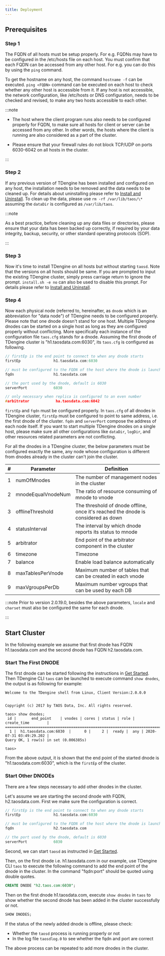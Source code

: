 ```yaml
---
title: Deployment
---
```


## Prerequisites

### Step 1

The FQDN of all hosts must be setup properly. For e.g. FQDNs may have to be configured in the /etc/hosts file on each host. You must confirm that each FQDN can be accessed from any other host. For e.g. you can do this by using the `ping` command. 

To get the hostname on any host, the command `hostname -f` can be executed. `ping <FQDN>` command can be executed on each host to check whether any other host is accessible from it. If any host is not accessible, the network configuration, like /etc/hosts or DNS configuration, needs to be checked and revised, to make any two hosts accessible to each other.

:::note

- The host where the client program runs also needs to be configured properly for FQDN, to make sure all hosts for client or server can be accessed from any other. In other words, the hosts where the client is running are also considered as a part of the cluster.

- Please ensure that your firewall rules do not block TCP/UDP on ports 6030-6042 on all hosts in the cluster.

:::

### Step 2

If any previous version of TDengine has been installed and configured on any host, the installation needs to be removed and the data needs to be cleaned up. For details about uninstalling please refer to [Install and Uninstall](../../operation/pkg-install). To clean up the data, please use `rm -rf /var/lib/taos/\*` assuming the `dataDir` is configured as `/var/lib/taos`. 

:::note

As a best practice, before cleaning up any data files or directories, please ensure that your data has been backed up correctly, if required by your data integrity, backup, security, or other standard operating protocols (SOP).

:::

### Step 3

Now it's time to install TDengine on all hosts but without starting `taosd`. Note that the versions on all hosts should be same. If you are prompted to input the existing TDengine cluster, simply press carriage return to ignore the prompt. `install.sh -e no` can also be used to disable this prompt. For details please refer to [Install and Uninstall](../../operation/pkg-install).

### Step 4

Now each physical node (referred to, hereinafter, as `dnode` which is an abbreviation for "data node") of TDengine needs to be configured properly. Please note that one dnode doesn't stand for one host. Multiple TDengine dnodes can be started on a single host as long as they are configured properly without conflicting. More specifically each instance of the configuration file `taos.cfg` stands for a dnode. Assuming the first dnode of TDengine cluster is "h1.taosdata.com:6030", its `taos.cfg` is configured as following.

```c
// firstEp is the end point to connect to when any dnode starts
firstEp               h1.taosdata.com:6030

// must be configured to the FQDN of the host where the dnode is launched
fqdn                  h1.taosdata.com

// the port used by the dnode, default is 6030
serverPort            6030

// only necessary when replica is configured to an even number
#arbitrator            ha.taosdata.com:6042
```

`firstEp` and `fqdn` must be configured properly. In `taos.cfg` of all dnodes in TDengine cluster, `firstEp` must be configured to point to same address, i.e. the first dnode of the cluster. `fqdn` and `serverPort` compose the address of each node itself. If you want to start multiple TDengine dnodes on a single host, please make sure all other configurations like `dataDir`, `logDir`, and other resources related parameters are not conflicting.

For all the dnodes in a TDengine cluster, the below parameters must be configured exactly the same, any node whose configuration is different from dnodes already in the cluster can't join the cluster.

| **#** | **Parameter**      | **Definition**                                                                    |
| ----- | ------------------ | --------------------------------------------------------------------------------- |
| 1     | numOfMnodes        | The number of management nodes in the cluster                                     |
| 2     | mnodeEqualVnodeNum | The ratio of resource consuming of mnode to vnode                                 |
| 3     | offlineThreshold   | The threshold of dnode offline, once it's reached the dnode is considered as down |
| 4     | statusInterval     | The interval by which dnode reports its status to mnode                           |
| 5     | arbitrator         | End point of the arbitrator component in the cluster                              |
| 6     | timezone           | Timezone                                                                          |
| 7     | balance            | Enable load balance automatically                                                 |
| 8     | maxTablesPerVnode  | Maximum number of tables that can be created in each vnode                        |
| 9     | maxVgroupsPerDb    | Maximum number vgroups that can be used by each DB                                |

:::note
Prior to version 2.0.19.0, besides the above parameters, `locale` and `charset` must also be configured the same for each dnode.

:::

## Start Cluster

In the following example we assume that first dnode has FQDN h1.taosdata.com and the second dnode has FQDN h2.taosdata.com.

### Start The First DNODE

The first dnode can be started following the instructions in [Get Started](../../get-started/). Then TDengine CLI `taos` can be launched to execute command `show dnodes`, the output is as following for example:

```
Welcome to the TDengine shell from Linux, Client Version:2.0.0.0


Copyright (c) 2017 by TAOS Data, Inc. All rights reserved.

taos> show dnodes;
 id |       end_point    | vnodes | cores | status | role |      create_time        |
=====================================================================================
  1 |  h1.taosdata.com:6030  |      0 |     2 |  ready |  any | 2020-07-31 03:49:29.202 |
Query OK, 1 row(s) in set (0.006385s)

taos>
```

From the above output, it is shown that the end point of the started dnode is "h1.taosdata.com:6030", which is the `firstEp` of the cluster.

### Start Other DNODEs

There are a few steps necessary to add other dnodes in the cluster.

Let's assume we are starting the second dnode with FQDN, h2.taosdata.com. First we make sure the configuration is correct.

```c
// firstEp is the end point to connect to when any dnode starts
firstEp               h1.taosdata.com:6030

// must be configured to the FQDN of the host where the dnode is launched
fqdn                  h2.taosdata.com

// the port used by the dnode, default is 6030
serverPort            6030

```

Second, we can start `taosd` as instructed in [Get Started](../../get-started/).

Then, on the first dnode i.e. h1.taosdata.com in our example, use TDengine CLI `taos` to execute the following command to add the end point of the dnode in the cluster. In the command "fqdn:port" should be quoted using double quotes.

```sql
CREATE DNODE "h2.taos.com:6030";
```

Then on the first dnode h1.taosdata.com, execute `show dnodes` in `taos` to show whether the second dnode has been added in the cluster successfully or not.

```sql
SHOW DNODES;
```

If the status of the newly added dnode is offline, please check:

- Whether the `taosd` process is running properly or not
- In the log file `taosdlog.0` to see whether the fqdn and port are correct

The above process can be repeated to add more dnodes in the cluster.
